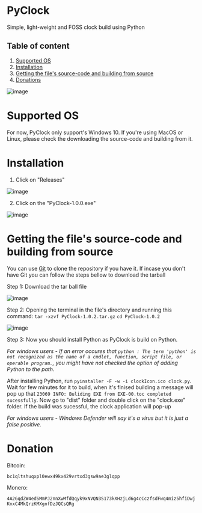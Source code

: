 # PyClock
Simple, light-weight and FOSS clock build using Python

## Table of content
  1. <a href="https://github.com/ThatFOSSyguy/PyClock#supported-os">Supported OS</a>
  2. <a href="https://github.com/ThatFOSSyguy/PyClock#installation">Installation</a>
  3. <a href="https://github.com/ThatFOSSyguy/PyClock#getting-the-files-source-code">Getting the file's source-code and building from source</a>
  4. <a href="https://github.com/ThatFOSSyguy/PyClock#donation">Donations</a>


![image](https://user-images.githubusercontent.com/77693447/119951166-44429000-bfb9-11eb-85de-8a68657c528d.png)

# Supported OS
For now, PyClock only support's Windows 10. If you're using MacOS or Linux, please check the downloading the source-code and building from it.

# Installation
1. Click on "Releases" 

![image](https://user-images.githubusercontent.com/77693447/119951523-ab604480-bfb9-11eb-8d04-286e6db14bbb.png)

2. Click on the "PyClock-1.0.0.exe"

![image](https://user-images.githubusercontent.com/77693447/119952109-46f1b500-bfba-11eb-999f-3aca9e1a1fb9.png)

# Getting the file's source-code and building from source

You can use <a href="https://git-scm.com/">Git</a> to clone the repository if you have it. If incase you don't have Git you can follow the steps bellow to download the tarball

Step 1:
Download the tar ball file 

![image](https://user-images.githubusercontent.com/77693447/119855527-9ccd4b00-bf2f-11eb-85ad-aeedf8925585.png)

Step 2:
Opening the terminal in the file's directory and running this command:
```tar -xzvf PyClock-1.0.2.tar.gz```
```cd PyClock-1.0.2```

![image](https://user-images.githubusercontent.com/77693447/123828207-e63dfb00-d91e-11eb-89d5-0126f1ab44c9.png)

Step 3:
Now you should install Python as PyClock is build on Python.

_For windows users - If an error occures that ```python : The term 'python' is not recognized as the name of a cmdlet, function, script file, or operable program.```,
you might have not checked the option of adding Python to the path._

After installing Python, run ```pyinstaller -F -w -i clockIcon.ico clock.py```. Wait for few minutes for it to build, when it's finised building a message will pop up
that ```23069 INFO: Buliding EXE from EXE-00.toc completed sucessfully```. Now go to "dist" folder and double click on the "clock.exe" folder. If the build was
sucessful, the clock application will pop-up

_For windows users - Windows Defender will say it's a virus but it is just a false positive._

# Donation

Bitcoin:

```bc1qltshuqxpl0ewx49kx429vrtxd3gsw9ae3glqpp```

Monero:

```4A2GqdZW4edSMmPJ2nnXwMfdQqyk9xNVQN3S173kXHzjLd6g4cCczfsdFwq4miz5hfiDwjKnxC4MkQrzKMXgnfDzJQCsQRg```
